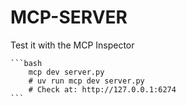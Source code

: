 # MCP-SERVER

Test it with the MCP Inspector 
    
    ```bash
        mcp dev server.py
        # uv run mcp dev server.py
        # Check at: http://127.0.0.1:6274
    ```